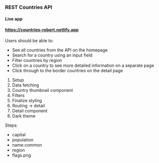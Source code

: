 
### REST Countries API 

#### Live app
#### https://countries-robert.netlify.app

Users should be able to:


* See all countries from the API on the 
homepage
* Search for a country using an input field
* Filter countries by region
* Click on a country to see more detailed information on a separate page
* Click through to the border countries on the detail page

1. Setup
2. Data fetching
3. Country thumbnail component
4. Filters
5. Finalize styling
6. Routing -> detail
7. Detail component
8. Dark theme 


Steps:
- capital
- population
- name.common
- region
- flags.png
